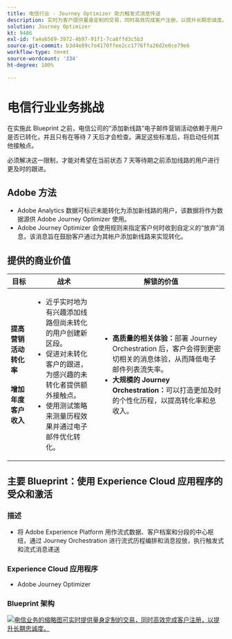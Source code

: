 ```yaml
---
title: 电信行业 - Journey Optimizer 助力触发式消息传送
description: 实时为客户提供量身定制的交易，同时高效完成客户注册，以提升长期忠诚度。
solution: Journey Optimizer
kt: 9486
exl-id: fa4a6569-3972-4b97-91f1-7ca8ffd3c5b3
source-git-commit: b3d4e89c7e4170ffee2cc1776ffa26d2e0ce79e6
workflow-type: tm+mt
source-wordcount: '334'
ht-degree: 100%

---
```


# 电信行业业务挑战

在实施此 Blueprint 之前，电信公司的“添加新线路”电子邮件营销活动依赖于用户是否已转化，并且只有在等待 7 天后才会检查。满足这些标准后，将启动任何其他接触点。

必须解决这一限制，才能对希望在当前状态 7 天等待期之前添加线路的用户进行更及时的跟进。

## Adobe 方法

* Adobe Analytics 数据可标识未能转化为添加新线路的用户，该数据将作为数据源供 Adobe Journey Optimizer 使用。
* Adobe Journey Optimizer 会使用规则来指定客户何时收到自定义的“放弃”消息，该消息旨在鼓励客户通过为其帐户添加新线路来实现转化。


## 提供的商业价值

| 目标 | 战术 | 解锁的价值 |
|---|---|---|
| **提高营销活动转化率&#x200B;**<br></br>**增加年度客户收入**</ul> | <ul><li>近乎实时地为有兴趣添加线路但尚未转化的用户创建新区段。</li><li>促进对未转化客户的跟进，为感兴趣的未转化者提供额外接触点。 </li><li>使用测试策略来测量历程效果并通过电子邮件优化转化。</li></ul> | <ul><li><strong>高质量的相关体验：</strong>部署 Journey Orchestration 后，客户会得到更密切相关的消息体验，从而降低电子邮件列表流失率。</li><li><strong>大规模的 Journey Orchestration：</strong>可以打造更加及时的个性化历程，以提高转化率和总收入。</li></ul> |

## 主要 Blueprint：使用 Experience Cloud 应用程序的受众和激活

### 描述

<ul><li>将 Adobe Experience Platform 用作流式数据、客户档案和分段的中心枢纽，通过 Journey Orchestration 进行流式历程编排和消息投放，执行触发式和流式消息递送</li></ul>

### Experience Cloud 应用程序

<ul><li>Adobe Journey Optimizer</li></ul>

### Blueprint 架构

<a href="https://experienceleague.adobe.com/docs/blueprints-learn/architecture/customer-journeys/journey-optimizer.html?lang=zh-Hans"><img alt="电信业务的缩略图可实时提供量身定制的交易，同时高效完成客户注册，以提升长期忠诚度。" src="https://experienceleague.adobe.com/docs/blueprints-learn/assets/journey-optimizer.png?lang=en"/></a>
